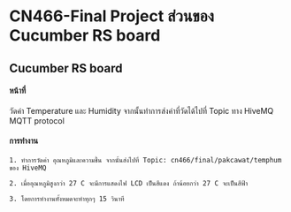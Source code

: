 # CN466-Final Project ส่วนของ Cucumber RS board

## Cucumber RS board

#### หน้าที่

วัดค่า Temperature และ Humidity จากนั้นทำการส่งค่าที่วัดได้ไปที่ Topic ทาง HiveMQ MQTT protocol

#### การทำงาน
    
    1. ทำการวัดค่า อุณหภูมิและความชื้น จากนั้นส่งไปที่ Topic: cn466/final/pakcawat/temphum ของ HiveMQ
    
    2. เมื่ออุณหภูมิสูงกว่า 27 C จะมีการแสดงไฟ LCD เป็นสีแดง ถ้าน้อยกว่า 27 C จะเป็นสีฟ้า
    
    3. โดยการทำงานทั้งหมดจะทำทุกๆ 15 วินาที
